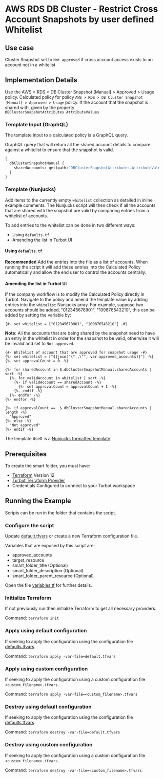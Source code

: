 # AWS RDS DB Cluster - Restrict Cross Account Snapshots by user defined Whitelist

## Use case

Cluster Snapshot set to `Not approved` if cross account access exists to an account not in a whitelist.

## Implementation Details

Use the AWS > RDS > DB Cluster Snapshot [Manual] > Approved > Usage policy.
Calculated policy for policy `AWS > RDS > DB Cluster Snapshot [Manual] > Approved > Usage` policy.
If the account that the snapshot is shared with, given by the property `DBClusterSnapshotAttributes.AttributeValues`

### Template Input (GraphQL)

The template input to a calculated policy is a GraphQL query.

GraphQL query that will return all the shared account details to compare against a whitelist to ensure that the
snapshot is valid.

```graphql
{
  dbClusterSnapshotManual {
    sharedAccounts: get(path:"DBClusterSnapshotAttributes.AttributeValues")
  }
}
```

### Template (Nunjucks)

Add items to the currently empty `whitelist` collection as detailed in inline example comments.
The Nunjucks script will then check if all the accounts that are shared with the snapshot are valid by comparing 
entries from a whitelist of accounts.

To add entries to the whitelist can be done in two different ways:

- Using `defaults.tf`
- Amending the list in Turbot UI

#### Using `defaults.tf`

**Recommended**
Add the entries into the file as a list of accounts. 
When running the script it will add these entries into the Calculated Policy automatically and allow the end 
user to control the accounts centrally.

#### Amending the list in Turbot UI

If the company workflow is to modify the Calculated Policy directly in Turbot. 
Navigate to the policy and amend the template value by adding entries into the `whitelist` Nunjucks array. 
For example, suppose two accounts should be added, "012345678901", "109876543210", this can be added by setting
the variable by:

```nunjucks
{#- set whitelist = ["012345678901", "109876543210"] -#}
```

**Note:** All the accounts that are being shared by the snapshot need to have an entry in the whitelist in order
for the snapshot to be valid, otherwise it will be invalid and set to `Not approved`.

```nunjucks
{#- Whitelist of account that are approved for snapshot usage -#}
{%- set whitelist = ["${join("\" ,\"", var.approved_accounts)}"] -%}
{%- set approvalCount = 0 -%}

{%- for sharedAccount in $.dbClusterSnapshotManual.sharedAccounts | sort -%}
  {%- for validAccount in whitelist | sort -%}
    {%- if validAccount == sharedAccount -%}
      {%- set approvalCount = approvalCount + 1 -%}
    {%- endif -%}
  {%- endfor -%}
{%- endfor -%}

{%- if approvalCount ==  $.dbClusterSnapshotManual.sharedAccounts | length -%}
  "Approved"
{%- else -%}
  "Not approved"
{%- endif -%}
```

The template itself is a [Nunjucks formatted template](https://mozilla.github.io/nunjucks/templating.html).

## Prerequisites

To create the smart folder, you must have:

- [Terraform](https://www.terraform.io) Version 12
- [Turbot Terraform Provider](https://turbot.com/v5/docs/reference/terraform)
- Credentials Configured to connect to your Turbot workspace

## Running the Example

Scripts can be run in the folder that contains the script.

### Configure the script

Update [default.tfvars](default.tfvars) or create a new Terraform configuration file.

Variables that are exposed by this script are:

- approved_accounts
- target_resource
- smart_folder_title (Optional)
- smart_folder_description (Optional)
- smart_folder_parent_resource (Optional)

Open the file [variables.tf](variables.tf) for further details.

### Initialize Terraform

If not previously run then initialize Terraform to get all necessary providers.

Command: `terraform init`

### Apply using default configuration

If seeking to apply the configuration using the configuration file [defaults.tfvars](defaults.tfvars).

Command: `terraform apply -var-file=default.tfvars`

### Apply using custom configuration

If seeking to apply the configuration using a custom configuration file `<custom_filename>.tfvars`.

Command: `terraform apply -var-file=<custom_filename>.tfvars`

### Destroy using default configuration

If seeking to apply the configuration using the configuration file [defaults.tfvars](defaults.tfvars).

Command: `terraform destroy -var-file=default.tfvars`

### Destroy using custom configuration

If seeking to apply the configuration using a custom configuration file `<custom_filename>.tfvars`.

Command: `terraform destroy -var-file=<custom_filename>.tfvars`
